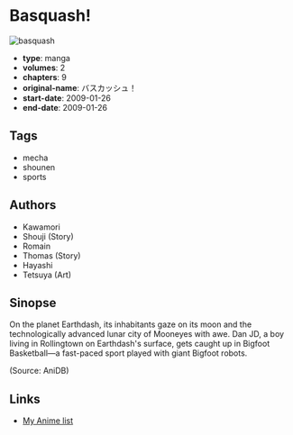 # Basquash!

![basquash](https://cdn.myanimelist.net/images/manga/1/189510.jpg)

-   **type**: manga
-   **volumes**: 2
-   **chapters**: 9
-   **original-name**: バスカッシュ！
-   **start-date**: 2009-01-26
-   **end-date**: 2009-01-26

## Tags

-   mecha
-   shounen
-   sports

## Authors

-   Kawamori
-   Shouji (Story)
-   Romain
-   Thomas (Story)
-   Hayashi
-   Tetsuya (Art)

## Sinopse

On the planet Earthdash, its inhabitants gaze on its moon and the technologically advanced lunar city of Mooneyes with awe. Dan JD, a boy living in Rollingtown on Earthdash's surface, gets caught up in Bigfoot Basketball—a fast-paced sport played with giant Bigfoot robots.

(Source: AniDB)

## Links

-   [My Anime list](https://myanimelist.net/manga/103522/Basquash)
